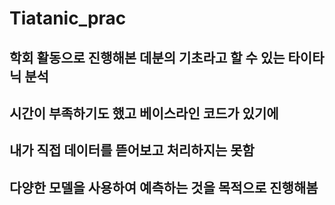 # Tiatanic_prac

## 학회 활동으로 진행해본 데분의 기초라고 할 수 있는 타이타닉 분석
## 시간이 부족하기도 했고 베이스라인 코드가 있기에
## 내가 직접 데이터를 뜯어보고 처리하지는 못함
## 다양한 모델을 사용하여 예측하는 것을 목적으로 진행해봄
